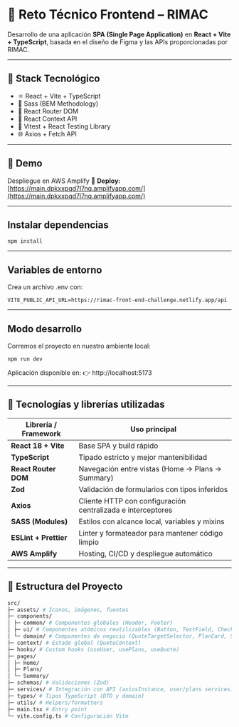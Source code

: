 # 🧩 Reto Técnico Frontend – RIMAC

Desarrollo de una aplicación **SPA (Single Page Application)** en **React + Vite + TypeScript**, basada en el diseño de Figma y las APIs proporcionadas por RIMAC.

---

## 🚀 Stack Tecnológico

- ⚛️ React + Vite + TypeScript
- 🎨 Sass (BEM Methodology)
- 🔄 React Router DOM
- 🧠 React Context API
- 🧪 Vitest + React Testing Library
- 🌐 Axios + Fetch API

---

## 🚀 Demo

Despliegue en AWS Amplify
🔗 **Deploy:** [https://main.dpkxxpqd7l7nq.amplifyapp.com/](https://main.dpkxxpqd7l7nq.amplifyapp.com/)

---

## Instalar dependencias

```
npm install
```

---

## Variables de entorno

Crea un archivo .env con:

```
VITE_PUBLIC_API_URL=https://rimac-front-end-challenge.netlify.app/api
```

---

## Modo desarrollo

Corremos el proyecto en nuestro ambiente local:

```
npm run dev
```

Aplicación disponible en:
👉 http://localhost:5173

---

## 🧠 Tecnologías y librerías utilizadas

| Librería / Framework  | Uso principal                                               |
| --------------------- | ----------------------------------------------------------- |
| **React 18 + Vite**   | Base SPA y build rápido                                     |
| **TypeScript**        | Tipado estricto y mejor mantenibilidad                      |
| **React Router DOM**  | Navegación entre vistas (Home → Plans → Summary)            |
| **Zod**               | Validación de formularios con tipos inferidos               |
| **Axios**             | Cliente HTTP con configuración centralizada e interceptores |
| **SASS (Modules)**    | Estilos con alcance local, variables y mixins               |
| **ESLint + Prettier** | Linter y formateador para mantener código limpio            |
| **AWS Amplify**       | Hosting, CI/CD y despliegue automático                      |

---

## 🧱 Estructura del Proyecto

```bash
src/
├─ assets/ # Íconos, imágenes, fuentes
├─ components/
│ ├─ common/ # Componentes globales (Header, Footer)
│ ├─ ui/ # Componentes atómicos reutilizables (Button, TextField, CheckBox, Stack, Select, etc.)
│ └─ domain/ # Componentes de negocio (QuoteTargetSelector, PlanCard, SummaryDetailsCard, etc.)
├─ context/ # Estado global (QuoteContext)
├─ hooks/ # Custom hooks (useUser, usePlans, useQuote)
├─ pages/
│ ├─ Home/
│ ├─ Plans/
│ └─ Summary/
├─ schemas/ # Validaciones (Zod)
├─ services/ # Integración con API (axiosInstance, user/plans services)
├─ types/ # Tipos TypeScript (DTO y domain)
├─ utils/ # Helpers/formatters
├─ main.tsx # Entry point
└─ vite.config.ts # Configuración Vite
```
